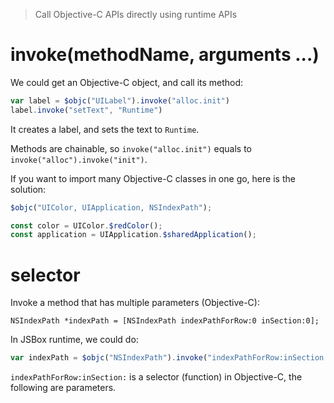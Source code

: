 > Call Objective-C APIs directly using runtime APIs

# invoke(methodName, arguments ...)

We could get an Objective-C object, and call its method:

```js
var label = $objc("UILabel").invoke("alloc.init")
label.invoke("setText", "Runtime")
```

It creates a label, and sets the text to `Runtime`.

Methods are chainable, so `invoke("alloc.init")` equals to `invoke("alloc").invoke("init")`.

If you want to import many Objective-C classes in one go, here is the solution:

```js
$objc("UIColor, UIApplication, NSIndexPath");

const color = UIColor.$redColor();
const application = UIApplication.$sharedApplication();
```

# selector

Invoke a method that has multiple parameters (Objective-C):

```objc
NSIndexPath *indexPath = [NSIndexPath indexPathForRow:0 inSection:0];
```

In JSBox runtime, we could do:

```js
var indexPath = $objc("NSIndexPath").invoke("indexPathForRow:inSection:", 0, 0)
```

`indexPathForRow:inSection:` is a selector (function) in Objective-C, the following are parameters.